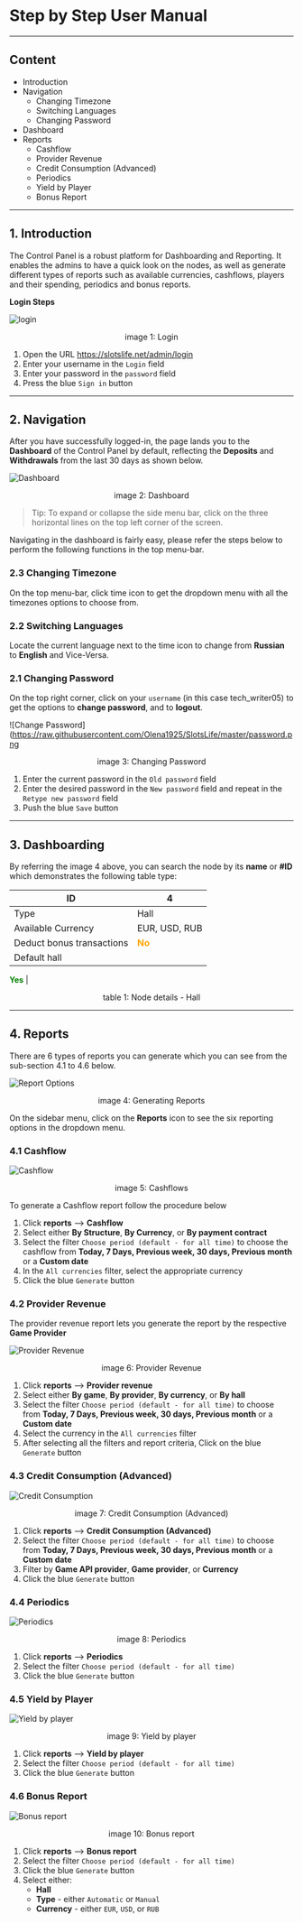 # Step by Step User Manual

---

## Content
- Introduction
- Navigation
    - Changing Timezone
    - Switching Languages
    - Changing Password
- Dashboard
- Reports
    - Cashflow
    - Provider Revenue
    - Credit Consumption (Advanced)
    - Periodics
    - Yield by Player
    - Bonus Report

---

## 1. Introduction
The Control Panel is a robust platform for Dashboarding and Reporting. It enables the admins to have a quick look on the nodes, as well as generate different types of reports such as available currencies, cashflows, players and their spending, periodics and bonus reports.

**Login Steps**

![login](https://raw.githubusercontent.com/Olena1925/SlotsLife/master/login.gif)
<p align="center">image 1: Login</p>

1. Open the URL https://slotslife.net/admin/login
2. Enter your username in the `Login` field
3. Enter your password in the `password` field
4. Press the blue `Sign in` button

---

## 2. Navigation

After you have successfully logged-in, the page lands you to the **Dashboard** of the Control Panel by default, reflecting the **Deposits** and **Withdrawals** from the last 30 days as shown below.

![Dashboard](https://raw.githubusercontent.com/Olena1925/SlotsLife/master/dashboard.gif)

<p align="center">image 2: Dashboard</p>

>Tip: To expand or collapse the side menu bar, click on the three horizontal lines on the top left corner of the screen.

Navigating in the dashboard is fairly easy, please refer the steps below to perform the following functions in the top menu-bar.

### 2.3 Changing Timezone
On the top menu-bar, click time icon to get the dropdown menu with all the timezones options to choose from.

### 2.2 Switching Languages
Locate the current language next to the time icon to change from **Russian** to **English** and Vice-Versa.

### 2.1 Changing Password
On the top right corner, click on your `username` (in this case tech_writer05) to get the options to **change password**, and to **logout**.

![Change Password](https://raw.githubusercontent.com/Olena1925/SlotsLife/master/password.png

<p align="center">image 3: Changing Password</p>

1. Enter the current password in the `Old password` field
2. Enter the desired password in the `New password` field and repeat in the `Retype new password` field
3. Push the blue `Save` button

---

## 3. Dashboarding
By referring the image 4 above, you can search the node by its **name** or **#ID** which demonstrates the following table type:

| ID        | 4           |
| ------------- |-------------|
|Type  |Hall |
|Available Currency  |EUR, USD, RUB|
|Deduct bonus transactions  |<span style="color: Orange;">**No**</span>  |
| Default hall |

<span style="color: Green;">**Yes**</span> |

<p align="center">table 1: Node details - Hall</p>

---

## 4. Reports
There are 6 types of reports you can generate which you can see from the sub-section 4.1 to 4.6 below.

![Report Options](https://raw.githubusercontent.com/Olena1925/SlotsLife/master/reports.gif)

<p align="center">image 4: Generating Reports</p>

On the sidebar menu, click on the **Reports** icon to see the six reporting options in the dropdown menu.

### 4.1 Cashflow

![Cashflow](https://raw.githubusercontent.com/Olena1925/SlotsLife/master/cashflow.gif)

<p align="center">image 5: Cashflows</p>

To generate a Cashflow report follow the procedure below
1. Click **reports** --> **Cashflow**
2. Select either **By Structure**, **By Currency**, or **By payment contract**
3. Select the filter `Choose period (default - for all time)` to choose the cashflow from **Today, 7 Days, Previous week, 30 days, Previous month** or a **Custom date**
4. In the `All currencies` filter, select the appropriate currency
5. Click the blue `Generate` button

### 4.2 Provider Revenue
The provider revenue report lets you generate the report by the respective **Game Provider**

![Provider Revenue](https://raw.githubusercontent.com/Olena1925/SlotsLife/master/providers.gif)

<p align="center">image 6: Provider Revenue</p>

1. Click **reports** --> **Provider revenue**
2. Select either **By game**, **By provider**, **By currency**, or **By hall**
3. Select the filter `Choose period (default - for all time)` to choose from **Today, 7 Days, Previous week, 30 days, Previous month** or a **Custom date**
4. Select the currency in the `All currencies` filter
5. After selecting all the filters and report criteria, Click on the blue `Generate` button

### 4.3 Credit Consumption (Advanced)

![Credit Consumption](https://raw.githubusercontent.com/Olena1925/SlotsLife/master/cc_advanced.gif)

<p align="center">image 7: Credit Consumption (Advanced)</p>

1. Click **reports** --> **Credit Consumption (Advanced)**
2. Select the filter `Choose period (default - for all time)` to choose from **Today, 7 Days, Previous week, 30 days, Previous month** or a **Custom date**
3. Filter by **Game API provider**, **Game provider**, or **Currency**
4. Click the blue `Generate` button

### 4.4 Periodics

![Periodics](https://raw.githubusercontent.com/Olena1925/SlotsLife/master/periodics.gif)

<p align="center">image 8: Periodics</p>

1. Click **reports** --> **Periodics**
2. Select the filter `Choose period (default - for all time)`
3. Click the blue `Generate` button

### 4.5 Yield by Player

![Yield by player](https://raw.githubusercontent.com/Olena1925/SlotsLife/master/player.gif)

<p align="center">image 9: Yield by player</p>

1. Click **reports** --> **Yield by player**
2. Select the filter `Choose period (default - for all time)`
3. Click the blue `Generate` button

### 4.6 Bonus Report

![Bonus report](https://raw.githubusercontent.com/Olena1925/SlotsLife/master/bonus.gif)

<p align="center">image 10: Bonus report</p>

1. Click **reports** --> **Bonus report**
2. Select the filter `Choose period (default - for all time)`
3. Click the blue `Generate` button
4. Select either:
    - **Hall**
    - **Type** - either `Automatic` or `Manual`
    - **Currency** - either `EUR`, `USD`, or `RUB`
